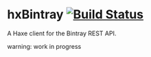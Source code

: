# hxBintray [![Build Status](https://travis-ci.org/andyli/hxBintray.svg?branch=master)](https://travis-ci.org/andyli/hxBintray)

A Haxe client for the Bintray REST API.

warning: work in progress

